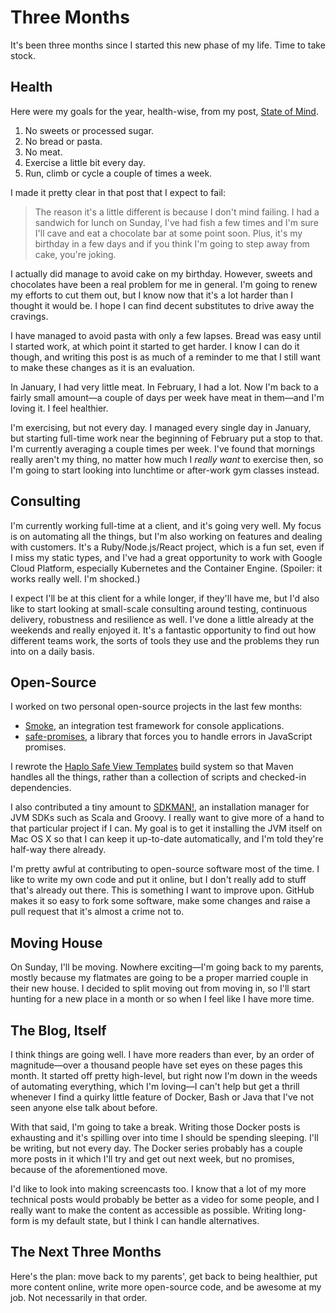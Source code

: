 # Three Months

It's been three months since I started this new phase of my life. Time to take stock.

## Health

Here were my goals for the year, health-wise, from my post, [State of Mind][].

  1. No sweets or processed sugar.
  2. No bread or pasta.
  3. No meat.
  4. Exercise a little bit every day.
  5. Run, climb or cycle a couple of times a week.

I made it pretty clear in that post that I expect to fail:

> The reason it's a little different is because I don't mind failing. I had a sandwich for lunch on Sunday, I've had fish a few times and I'm sure I'll cave and eat a chocolate bar at some point soon. Plus, it's my birthday in a few days and if you think I'm going to step away from cake, you're joking.

I actually did manage to avoid cake on my birthday. However, sweets and chocolates have been a real problem for me in general. I'm going to renew my efforts to cut them out, but I know now that it's a lot harder than I thought it would be. I hope I can find decent substitutes to drive away the cravings.

I have managed to avoid pasta with only a few lapses. Bread was easy until I started work, at which point it started to get harder. I know I can do it though, and writing this post is as much of a reminder to me that I still want to make these changes as it is an evaluation.

In January, I had very little meat. In February, I had a lot. Now I'm back to a fairly small amount—a couple of days per week have meat in them—and I'm loving it. I feel healthier.

I'm exercising, but not every day. I managed every single day in January, but starting full-time work near the beginning of February put a stop to that. I'm currently averaging a couple times per week. I've found that mornings really aren't my thing, no matter how much I *really want* to exercise then, so I'm going to start looking into lunchtime or after-work gym classes instead.

[State of Mind]: http://monospacedmonologues.com/post/136803119487/state-of-mind

## Consulting

I'm currently working full-time at a client, and it's going very well. My focus is on automating all the things, but I'm also working on features and dealing with customers. It's a Ruby/Node.js/React project, which is a fun set, even if I miss my static types, and I've had a great opportunity to work with Google Cloud Platform, especially Kubernetes and the Container Engine. (Spoiler: it works really well. I'm shocked.)

I expect I'll be at this client for a while longer, if they'll have me, but I'd also like to start looking at small-scale consulting around testing, continuous delivery, robustness and resilience as well. I've done a little already at the weekends and really enjoyed it. It's a fantastic opportunity to find out how different teams work, the sorts of tools they use and the problems they run into on a daily basis.

## Open-Source

I worked on two personal open-source projects in the last few months:

  * [Smoke][], an integration test framework for console applications.
  * [safe-promises][], a library that forces you to handle errors in JavaScript promises.

I rewrote the [Haplo Safe View Templates][] build system so that Maven handles all the things, rather than a collection of scripts and checked-in dependencies.

I also contributed a tiny amount to [SDKMAN!][], an installation manager for JVM SDKs such as Scala and Groovy. I really want to give more of a hand to that particular project if I can. My goal is to get it installing the JVM itself on Mac OS X so that I can keep it up-to-date automatically, and I'm told they're half-way there already.

I'm pretty awful at contributing to open-source software most of the time. I like to write my own code and put it online, but I don't really add to stuff that's already out there. This is something I want to improve upon. GitHub makes it so easy to fork some software, make some changes and raise a pull request that it's almost a crime not to.

[Smoke]: https://github.com/SamirTalwar/Smoke
[safe-promises]: https://www.npmjs.com/package/safe-promises
[Haplo Safe View Templates]: https://github.com/haplo-org/haplo-safe-view-templates
[SDKMAN!]: http://sdkman.io/

## Moving House

On Sunday, I'll be moving. Nowhere exciting—I'm going back to my parents, mostly because my flatmates are going to be a proper married couple in their new house. I decided to split moving out from moving in, so I'll start hunting for a new place in a month or so when I feel like I have more time.

## The Blog, Itself

I think things are going well. I have more readers than ever, by an order of magnitude—over a thousand people have set eyes on these pages this month. It started off pretty high-level, but right now I'm down in the weeds of automating everything, which I'm loving—I can't help but get a thrill whenever I find a quirky little feature of Docker, Bash or Java that I've not seen anyone else talk about before.

With that said, I'm going to take a break. Writing those Docker posts is exhausting and it's spilling over into time I should be spending sleeping. I'll be writing, but not every day. The Docker series probably has a couple more posts in it which I'll try and get out next week, but no promises, because of the aforementioned move.

I'd like to look into making screencasts too. I know that a lot of my more technical posts would probably be better as a video for some people, and I really want to make the content as accessible as possible. Writing long-form is my default state, but I think I can handle alternatives.

## The Next Three Months

Here's the plan: move back to my parents', get back to being healthier, put more content online, write more open-source code, and be awesome at my job. Not necessarily in that order.
